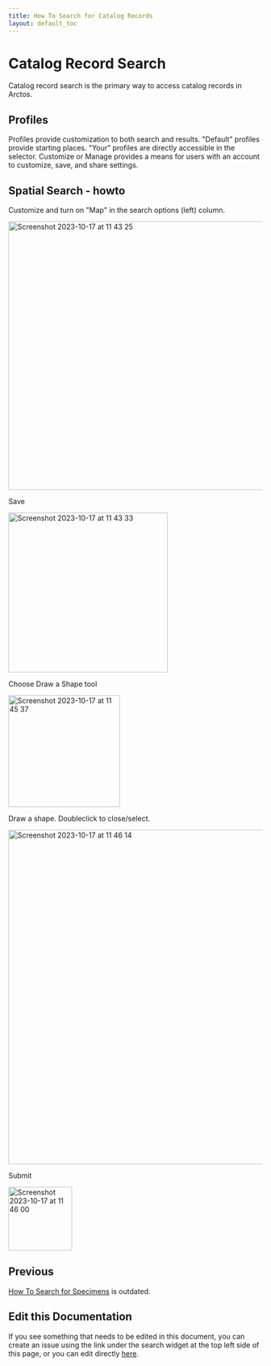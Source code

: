 ```yaml
---
title: How To Search for Catalog Records
layout: default_toc
---
```


# Catalog Record Search

Catalog record search is the primary way to access catalog records in Arctos.

## Profiles

Profiles provide customization to both search and results. "Default" profiles provide starting places. "Your" profiles are directly accessible in the selector. Customize or Manage provides a means for users with an account to customize, save, and share settings.

## Spatial Search - howto

Customize and turn on "Map" in the search options (left) column.

<img width="531" alt="Screenshot 2023-10-17 at 11 43 25" src="https://github.com/ArctosDB/documentation-wiki/assets/5720791/ac69e764-7d1d-4c04-80ab-e79f281943e8">

Save

<img width="316" alt="Screenshot 2023-10-17 at 11 43 33" src="https://github.com/ArctosDB/documentation-wiki/assets/5720791/b5a8906c-8dd9-4519-bae9-139f7ee44540">

Choose Draw a Shape tool

<img width="221" alt="Screenshot 2023-10-17 at 11 45 37" src="https://github.com/ArctosDB/documentation-wiki/assets/5720791/faf91e44-2a50-4895-b013-d4e8c72d4513">

Draw a shape. Doubleclick to close/select.

<img width="661" alt="Screenshot 2023-10-17 at 11 46 14" src="https://github.com/ArctosDB/documentation-wiki/assets/5720791/91859d93-ee9a-42b5-ad8b-7c109d84512d">

Submit

<img width="126" alt="Screenshot 2023-10-17 at 11 46 00" src="https://github.com/ArctosDB/documentation-wiki/assets/5720791/37c5b4b3-25dd-411b-a0d0-6311f742ed33">

## Previous


[How To Search for Specimens](https://handbook.arctosdb.org/how_to/How-to-Search-for-Specimens.html) is outdated.

## Edit this Documentation

If you see something that needs to be edited in this document, you can create an issue using the link under the search widget at the top left side of this page, or you can edit directly <a href="https://github.com/ArctosDB/documentation-wiki/edit/gh-pages/_how_to/record-search.markdown" target="_blank">here</a>.
